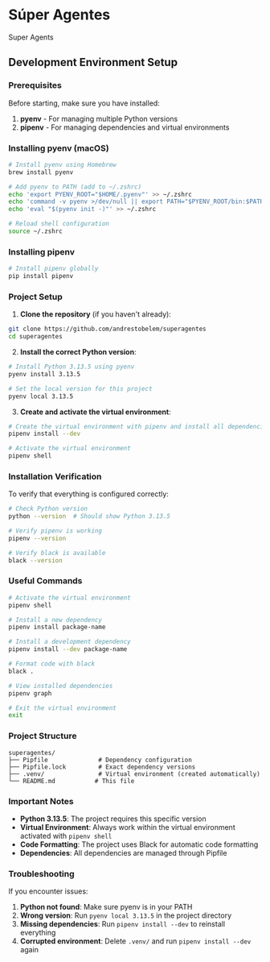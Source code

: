 # Súper Agentes
Super Agents

## Development Environment Setup

### Prerequisites

Before starting, make sure you have installed:

1. **pyenv** - For managing multiple Python versions
2. **pipenv** - For managing dependencies and virtual environments

### Installing pyenv (macOS)

```bash
# Install pyenv using Homebrew
brew install pyenv

# Add pyenv to PATH (add to ~/.zshrc)
echo 'export PYENV_ROOT="$HOME/.pyenv"' >> ~/.zshrc
echo 'command -v pyenv >/dev/null || export PATH="$PYENV_ROOT/bin:$PATH"' >> ~/.zshrc
echo 'eval "$(pyenv init -)"' >> ~/.zshrc

# Reload shell configuration
source ~/.zshrc
```

### Installing pipenv

```bash
# Install pipenv globally
pip install pipenv
```

### Project Setup

1. **Clone the repository** (if you haven't already):
```bash
git clone https://github.com/andrestobelem/superagentes
cd superagentes
```

2. **Install the correct Python version**:
```bash
# Install Python 3.13.5 using pyenv
pyenv install 3.13.5

# Set the local version for this project
pyenv local 3.13.5
```

3. **Create and activate the virtual environment**:
```bash
# Create the virtual environment with pipenv and install all dependencies
pipenv install --dev

# Activate the virtual environment
pipenv shell
```

### Installation Verification

To verify that everything is configured correctly:

```bash
# Check Python version
python --version  # Should show Python 3.13.5

# Verify pipenv is working
pipenv --version

# Verify black is available
black --version
```

### Useful Commands

```bash
# Activate the virtual environment
pipenv shell

# Install a new dependency
pipenv install package-name

# Install a development dependency
pipenv install --dev package-name

# Format code with black
black .

# View installed dependencies
pipenv graph

# Exit the virtual environment
exit
```

### Project Structure

```
superagentes/
├── Pipfile              # Dependency configuration
├── Pipfile.lock         # Exact dependency versions
├── .venv/               # Virtual environment (created automatically)
└── README.md           # This file
```

### Important Notes

- **Python 3.13.5**: The project requires this specific version
- **Virtual Environment**: Always work within the virtual environment activated with `pipenv shell`
- **Code Formatting**: The project uses Black for automatic code formatting
- **Dependencies**: All dependencies are managed through Pipfile

### Troubleshooting

If you encounter issues:

1. **Python not found**: Make sure pyenv is in your PATH
2. **Wrong version**: Run `pyenv local 3.13.5` in the project directory
3. **Missing dependencies**: Run `pipenv install --dev` to reinstall everything
4. **Corrupted environment**: Delete `.venv/` and run `pipenv install --dev` again
